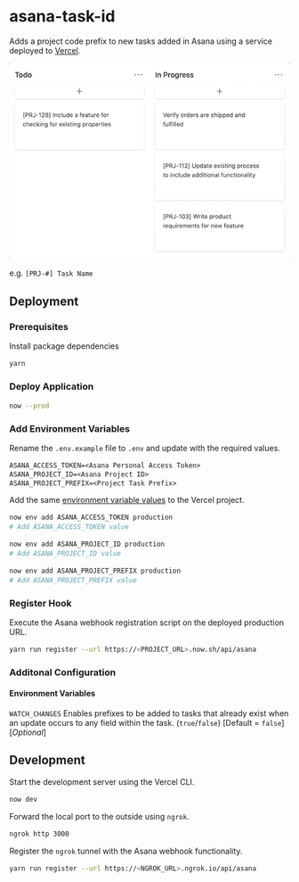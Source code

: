 # asana-task-id

Adds a project code prefix to new tasks added in Asana using a service deployed to [Vercel](https://vercel.com).

![Project Code Prefix Example](./example.gif)

e.g. `[PRJ-#] Task Name`

## Deployment

### Prerequisites

Install package dependencies

```sh
yarn
```

### Deploy Application

```sh
now --prod
```

### Add Environment Variables

Rename the `.env.example` file to `.env` and update with the required values.

```
ASANA_ACCESS_TOKEN=<Asana Personal Access Token>
ASANA_PROJECT_ID=<Asana Project ID>
ASANA_PROJECT_PREFIX=<Project Task Prefix>
```

Add the same [environment variable values](https://vercel.com/blog/environment-variables-ui) to the Vercel project.

```sh
now env add ASANA_ACCESS_TOKEN production
# Add ASANA_ACCESS_TOKEN value
```

```sh
now env add ASANA_PROJECT_ID production
# Add ASANA_PROJECT_ID value
```

```sh
now env add ASANA_PROJECT_PREFIX production
# Add ASANA_PROJECT_PREFIX value
```

### Register Hook

Execute the Asana webhook registration script on the deployed production URL.

```sh
yarn run register --url https://<PROJECT_URL>.now.sh/api/asana
```

### Additonal Configuration

#### Environment Variables

`WATCH_CHANGES` Enables prefixes to be added to tasks that already exist when an update occurs to any field within the task. (`true`/`false`) [Default = `false`] [*Optional*]

## Development

Start the development server using the Vercel CLI.

```sh
now dev
```

Forward the local port to the outside using `ngrok`.

```sh
ngrok http 3000
```

Register the `ngrok` tunnel with the Asana webhook functionality.

```sh
yarn run register --url https://<NGROK_URL>.ngrok.io/api/asana
```
